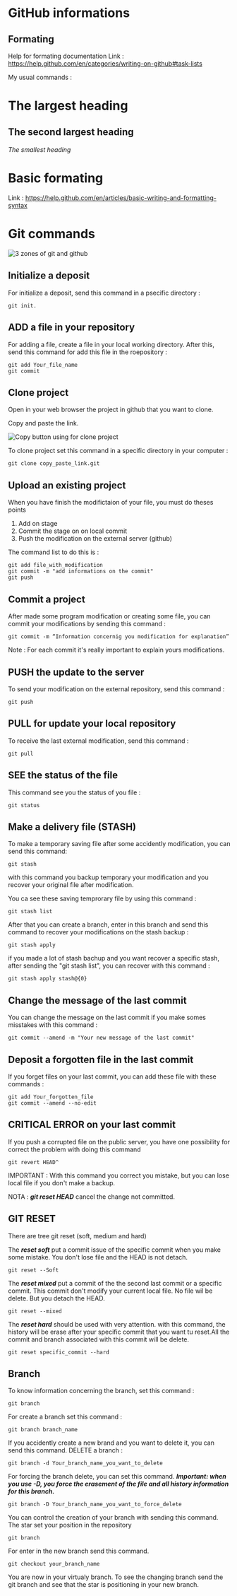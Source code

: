 # GitHub informations

## Formating
Help for formating documentation
Link : https://help.github.com/en/categories/writing-on-github#task-lists

My usual commands :
# The largest heading
## The second largest heading
###### The smallest heading

# Basic formating
Link : https://help.github.com/en/articles/basic-writing-and-formatting-syntax



# Git commands

![3 zones of git and github](images/github_informations.jpg)

## Initialize a deposit

For initialize a deposit, send this command in a psecific directory :
```
git init.
```

## ADD a file in your repository
For adding a file, create a file in your local working directory. After this, send this command for add this file in the roepository :
```
git add Your_file_name
git commit
```

## Clone project

Open in your web browser the project in github that you want to clone.

Copy and paste the link.

![Copy button using for clone project](images/github_commit.png)


To clone project set this command in a specific directory in your computer :
```
git clone copy_paste_link.git
```
## Upload an existing project

When you have finish the modifictaion of your file, you must do theses points
 1. Add on stage
 2. Commit the stage on on local commit
 3. Push the modification on the external server (github)

The command list to do this is :
```
git add file_with_modification 
git commit -m "add informations on the commit"
git push 
```

## Commit a project

After made some program modification or creating some file, you can commit your modifications by sending this command :

```
git commit -m “Information concernig you modification for explanation”    
```
Note : For each commit it's really important to explain yours modifications.

## PUSH the update to the server

To send your modification on the external repository, send this command :
```
git push
```

## PULL for update your local repository

To receive the last external modification, send this command :
```
git pull
```

## SEE the status of the file
This command see you the status of you file :
```
git status
```

## Make a delivery file (STASH)
To make a temporary saving file after some accidently modification, you can send this command:
```
git stash
```
with this command you backup temporary your modification and you recover your original file after modification.

You ca see these saving temprorary file by using this command :
```
git stash list
```

After that you can create a branch, enter in this branch and send this command to recover your modifications on the 
stash backup :
```
git stash apply
```

if you made a lot of stash bachup and you want recover a specific stash, after sending the "git stash list", you can  recover with this command :
```
git stash apply stash@{0}
```

## Change the message of the last commit
You can change the message on the last commit if you make somes misstakes with this command :
```
git commit --amend -m "Your new message of the last commit"
```

## Deposit a forgotten file in the last commit
If you forget files on your last commit, you can add these file with these commands :
```
git add Your_forgotten_file
git commit --amend --no-edit
```

## CRITICAL ERROR on your last commit
If you push a corrupted file on the public server, you have one possibility for correct the problem with doing this command
```
git revert HEAD^
```
IMPORTANT : With this command you correct you mistake, but you can lose local file if you don't make a backup.

NOTA : ***git reset HEAD*** cancel the change not committed.


## GIT RESET
There are tree git reset (soft, medium and hard)

The ***reset soft*** put a commit issue of the specific commit when you make some mistake. You don't lose file and the HEAD is not detach.
```
git reset --Soft 
```

The ***reset mixed*** put a commit of the the second last commit or a specific commit. This commit don't modify your current local file. No file wil be delete. But you detach the HEAD.
```
git reset --mixed 
```

The ***reset hard*** should be used with very attention. with this command, the history will be erase after your specific commit that you want tu reset.All the commit and branch associated with this commit will be delete. 
```
git reset specific_commit --hard 
```

## Branch

To know information concerning the branch, set this command :
```
git branch
```

For create a branch set this command :
```
git branch branch_name
```

If you accidently create a new brand and you want to delete it, you can send this command.
DELETE a branch :
```
git branch -d Your_branch_name_you_want_to_delete
```

For forcing the branch delete, you can set this command.
***Important: when you use -D, you force the erasement of the file and all history information for this branch.***

```
git branch -D Your_branch_name_you_want_to_force_delete
```

You can control the creation of your branch with sending this command.
The star set your position in the repository
```
git branch
```

For enter in the new branch send this command.
```
git checkout your_branch_name
```
You are now in your virtualy branch. To see the changing branch send the git branch and see that the star is positioning in your new branch.
